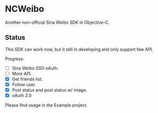 # NCWeibo #

Another non-official Sina Weibo SDK in Objective-C.

## Status ##

This SDK can work now, but it still in developing and only support few API.

Progress:

- [ ] Sina Weibo SSO oAuth.
- [ ] More API.
- [x] Get friends list.
- [x] Follow user.
- [x] Post status and post status w/ image.
- [x] oAuth 2.0

Please find usage in the Example project.
